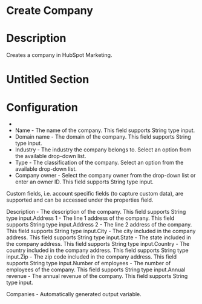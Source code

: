 ﻿# Create Company

# Description

Creates a company in HubSpot Marketing.

# Untitled Section

# Configuration

* 
* Name - The name of the company. This field supports String type input.
* Domain name - The domain of the company. This field supports String type input.
* Industry - The industry the company belongs to. Select an option from the available drop-down list.
* Type - The classification of the company. Select an option from the available drop-down list.
* Company owner - Select the company owner from the drop-down list or enter an owner ID. This field supports String type input.





Custom fields, i.e. account specific fields (to capture custom data), are supported
                and can be accessed under the properties field.



Description - The
                        description of the company. This field supports String type
                        input.Address 1 - The line 1
                        address of the company. This field supports String type
                        input.Address 2 - The line 2
                        address of the company. This field supports String type
                        input.City - The city
                        included in the company address. This field supports String
                        type input.State - The state
                        included in the company address. This field supports String
                        type input.Country - The country
                        included in the company address. This field supports String
                        type input.Zip - The zip code
                        included in the company address. This field supports String
                        type input.Number of employees -
                        The number of employees of the company. This field supports
                            String type input.Annual revenue - The
                        annual revenue of the company. This field supports String
                        type input.



Companies - Automatically generated output variable.
